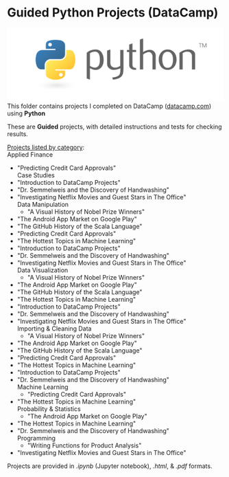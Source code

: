 # Guided Python Projects (DataCamp)
![Python Logo](../../../assets/python.png)   
This folder contains projects I completed on DataCamp ([datacamp.com](datacamp.com)) using **Python**

These are **Guided** projects, with detailed instructions and tests for checking results.

<ins>Projects listed by category</ins>:   
   Applied Finance   
  - "Predicting Credit Card Approvals"   
   Case Studies   
  - "Introduction to DataCamp Projects"   
- "Dr. Semmelweis and the Discovery of Handwashing"   
- "Investigating Netflix Movies and Guest Stars in The Office"   
   Data Manipulation   
  - "A Visual History of Nobel Prize Winners"   
- "The Android App Market on Google Play"   
- "The GitHub History of the Scala Language"   
- "Predicting Credit Card Approvals"   
- "The Hottest Topics in Machine Learning"   
- "Introduction to DataCamp Projects"   
- "Dr. Semmelweis and the Discovery of Handwashing"   
- "Investigating Netflix Movies and Guest Stars in The Office"   
   Data Visualization   
  - "A Visual History of Nobel Prize Winners"   
- "The Android App Market on Google Play"   
- "The GitHub History of the Scala Language"   
- "The Hottest Topics in Machine Learning"   
- "Introduction to DataCamp Projects"   
- "Dr. Semmelweis and the Discovery of Handwashing"   
- "Investigating Netflix Movies and Guest Stars in The Office"   
   Importing & Cleaning Data   
  - "A Visual History of Nobel Prize Winners"   
- "The Android App Market on Google Play"   
- "The GitHub History of the Scala Language"   
- "Predicting Credit Card Approvals"   
- "The Hottest Topics in Machine Learning"   
- "Introduction to DataCamp Projects"   
- "Dr. Semmelweis and the Discovery of Handwashing"   
   Machine Learning   
  - "Predicting Credit Card Approvals"   
- "The Hottest Topics in Machine Learning"   
   Probability & Statistics   
  - "The Android App Market on Google Play"   
- "The Hottest Topics in Machine Learning"   
- "Dr. Semmelweis and the Discovery of Handwashing"   
   Programming   
  - "Writing Functions for Product Analysis"   
- "Investigating Netflix Movies and Guest Stars in The Office"   


Projects are provided in *.ipynb* (Jupyter notebook), *.html*, & *.pdf* formats.
